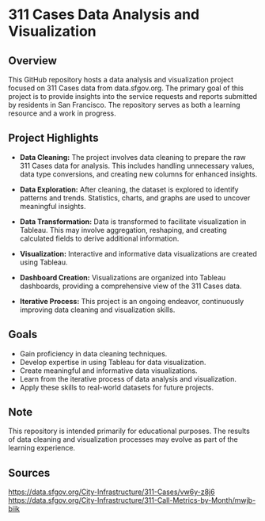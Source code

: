 # 311 Cases Data Analysis and Visualization

## Overview

This GitHub repository hosts a data analysis and visualization project focused on 311 Cases data from data.sfgov.org. The primary goal of this project is to provide insights into the service requests and reports submitted by residents in San Francisco. The repository serves as both a learning resource and a work in progress.

## Project Highlights

- **Data Cleaning:** The project involves data cleaning to prepare the raw 311 Cases data for analysis. This includes handling unnecessary values, data type conversions, and creating new columns for enhanced insights.

- **Data Exploration:** After cleaning, the dataset is explored to identify patterns and trends. Statistics, charts, and graphs are used to uncover meaningful insights.

- **Data Transformation:** Data is transformed to facilitate visualization in Tableau. This may involve aggregation, reshaping, and creating calculated fields to derive additional information.

- **Visualization:** Interactive and informative data visualizations are created using Tableau.

- **Dashboard Creation:** Visualizations are organized into Tableau dashboards, providing a comprehensive view of the 311 Cases data.

- **Iterative Process:** This project is an ongoing endeavor, continuously improving data cleaning and visualization skills.

## Goals

- Gain proficiency in data cleaning techniques.
- Develop expertise in using Tableau for data visualization.
- Create meaningful and informative data visualizations.
- Learn from the iterative process of data analysis and visualization.
- Apply these skills to real-world datasets for future projects.

## Note

This repository is intended primarily for educational purposes. The results of data cleaning and visualization processes may evolve as part of the learning experience.

## Sources

https://data.sfgov.org/City-Infrastructure/311-Cases/vw6y-z8j6  
https://data.sfgov.org/City-Infrastructure/311-Call-Metrics-by-Month/mwjb-biik
